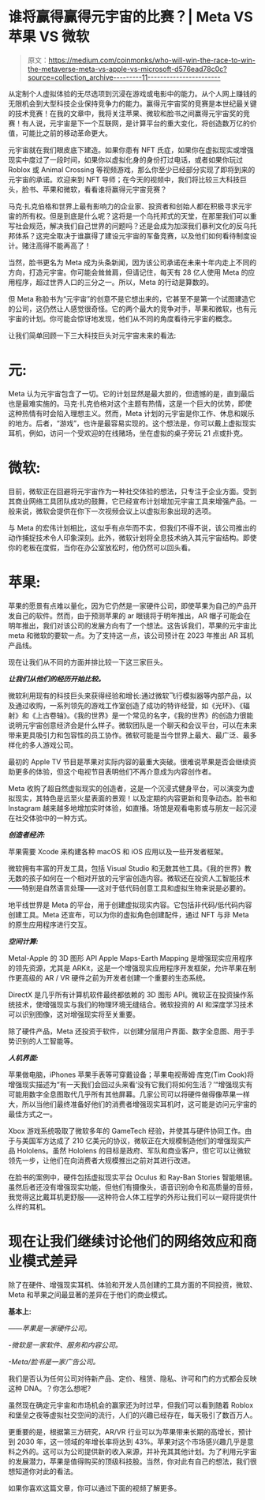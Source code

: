 # 谁将赢得赢得元宇宙的比赛？| Meta VS 苹果 VS 微软

> 原文：<https://medium.com/coinmonks/who-will-win-the-race-to-win-the-metaverse-meta-vs-apple-vs-microsoft-d576ead78c0c?source=collection_archive---------11----------------------->

从定制个人虚拟体验的无尽选项到沉浸在游戏或电影中的能力。从个人网上赚钱的无限机会到大型科技企业保持竞争力的能力。赢得元宇宙奖的竞赛是本世纪最关键的技术竞赛！在我的文章中，我将关注苹果、微软和脸书之间赢得元宇宙奖的竞赛！有人说，元宇宙是下一个互联网，是计算平台的重大变化，将创造数万亿的价值，可能比之前的移动革命更大。

元宇宙就在我们眼皮底下建造。如果你患有 NFT 氏症，如果你在虚拟现实或增强现实中度过了一段时间，如果你以虚拟化身的身份打过电话，或者如果你玩过 Roblox 或 Animal Crossing 等视频游戏，那么你至少已经部分实现了即将到来的元宇宙的承诺。欢迎来到 NFT 导师；在今天的视频中，我们将比较三大科技巨头，脸书、苹果和微软，看看谁将赢得元宇宙竞赛？

马克·扎克伯格和世界上最有影响力的企业家、投资者和创始人都在积极寻求元宇宙的所有权。但是到底是什么呢？这将是一个乌托邦式的天堂，在那里我们可以重写社会规范，解决我们自己世界的问题吗？还是会成为加深我们暴利文化的反乌托邦体系？这完全取决于谁赢得了建设元宇宙的军备竞赛，以及他们如何看待制度设计。赌注高得不能再高了！

当然，脸书更名为 Meta 成为头条新闻，因为该公司承诺在未来十年内走上不同的方向，打造元宇宙。你可能会耸耸肩，但请记住，每天有 28 亿人使用 Meta 的应用程序，超过世界人口的三分之一。所以，Meta 的行动是算数的。

但 Meta 称脸书为“元宇宙”的创意不是它想出来的，它甚至不是第一个试图建造它的公司，这仍然让人感觉很奇怪。它的两个最大的竞争对手，苹果和微软，也有元宇宙的计划。你可能会惊讶地发现，他们从不同的角度看待元宇宙的概念。

让我们简单回顾一下三大科技巨头对元宇宙未来的看法:

# **元:**

Meta 认为元宇宙包含了一切。它的计划显然是最大胆的，但遗憾的是，直到最后也是最难实施的。马克·扎克伯格对这个主题有热情，这是一个巨大的优势，即使这种热情有时会陷入理想主义。然而，Meta 计划的元宇宙是你工作、休息和娱乐的地方。后者，“游戏”，也许是最容易实现的。这个想法是，你可以戴上虚拟现实耳机，例如，访问一个受欢迎的在线赌场，坐在虚拟的桌子旁玩 21 点或扑克。

# **微软:**

目前，微软正在回避将元宇宙作为一种社交体验的想法，只专注于企业方面。受到其商业网络工具团队成功的鼓舞，它已经宣布计划增加元宇宙工具来增强产品。一般来说，微软会提供在你下一次视频会议上以虚拟形象出现的选项。

与 Meta 的宏伟计划相比，这似乎有点华而不实，但我们不得不说，该公司推出的动作捕捉技术令人印象深刻。此外，微软计划将全息技术纳入其元宇宙结构。即使你的老板在度假，当你在办公室放松时，他仍然可以回头看。

# **苹果:**

苹果的愿景有点难以量化，因为它仍然是一家硬件公司，即使苹果为自己的产品开发自己的软件。然而，由于预测苹果的 ar 眼镜将于明年推出，AR 帽子可能会在明年推出，我们对该公司的发展方向有了一个想法。这告诉我们，苹果的元宇宙比 meta 和微软的要软一点。为了支持这一点，该公司预计在 2023 年推出 AR 耳机产品线。

现在让我们从不同的方面并排比较一下这三家巨头。

***让我们从他们的经历开始比较。***

微软利用现有的科技巨头来获得经验和增长:通过微软飞行模拟器等内部产品，以及通过收购，一系列领先的游戏工作室创造了成功的特许经营，如《光环》、《辐射》和《上古卷轴》。《我的世界》是一个常见的名字，《我的世界》的创造力很能说明元宇宙创意经济会是什么样子。微软团队是一个聊天和会议平台，可以在未来带来更具吸引力和包容性的员工协作。微软可能是当今世界上最大、最广泛、最多样化的多人游戏公司。

最初的 Apple TV 节目是苹果对实际内容的最重大突破。很难说苹果是否会继续资助更多的体验，但这个电视节目表明他们不再介意成为内容创作者。

Meta 收购了超自然虚拟现实的创造者，这是一个沉浸式健身平台，可以演变为虚拟现实，其特色是远至火星表面的景观！以及定期的内容更新和竞争动态。脸书和 Instagram 越来越多地增加实时体验，如直播。场馆是观看电影或与朋友一起沉浸在社交体验中的一种方式。

***创造者经济:***

苹果需要 Xcode 来构建各种 macOS 和 iOS 应用以及一些开发者框架。

微软拥有丰富的开发工具，包括 Visual Studio 和无数其他工具。《我的世界》教无数的孩子如何在一个相对开放的元宇宙创造内容。微软还在投资人工智能技术——特别是自然语言处理——这对于低代码创意工具和虚拟生物来说是必要的。

地平线世界是 Meta 的平台，用于创建虚拟现实内容。它包括非代码/低代码内容创建工具。Meta 还宣布，可以为你的虚拟角色创建配件，通过 NFT 与非 Meta 的原生应用程序进行交互。

***空间计算:***

Metal-Apple 的 3D 图形 API Apple Maps-Earth Mapping 是增强现实应用程序的领先资源，尤其是 ARKit，这是一个增强现实应用程序开发框架，允许苹果在制作更高级的 AR / VR 硬件之前为开发者创建一个重要的生态系统。

DirectX 是几乎所有计算机软件最终都依赖的 3D 图形 API。微软正在投资操作系统技术，使增强现实与我们的物理环境无缝结合。微软投资的 AI 和深度学习技术可以识别图像，这对增强现实将至关重要。

除了硬件产品，Meta 还投资于软件，以创建分层用户界面、数字全息图、用于手势识别的人工智能等。

***人机界面:***

苹果做电脑，iPhones 苹果手表等可穿戴设备；苹果电视蒂姆·库克(Tim Cook)将增强现实描述为“有一天我们会回过头来看‘没有它我们将如何生活？’“增强现实有可能用数字全息图取代几乎所有其他屏幕。几家公司可以将硬件做得像苹果一样大，所以当他们最终准备好他们的消费者增强现实耳机时，这可能是访问元宇宙的最佳方式之一。

Xbox 游戏系统吸取了微软多年的 GameTech 经验，并使其与硬件协同工作。由于与美国军方达成了 210 亿美元的协议，微软正在大规模制造他们的增强现实产品 Hololens。虽然 Hololens 的目标是政府、军队和商业客户，但它可以让微软领先一步，让他们在向消费者大规模推出之前对其进行改进。

在脸书的案例中，硬件包括虚拟现实平台 Oculus 和 Ray-Ban Stories 智能眼镜。虽然后者还没有增强现实功能，但他们有摄像头，语音识别命令和高质量的音频，我觉得这比戴耳机更舒服——这种符合人体工程学的外形让我们可以一窥将提供什么样的耳机。

# **现在让我们继续讨论他们的网络效应和商业模式差异**

除了在硬件、增强现实耳机、体验和开发人员创建的工具方面的不同投资，微软、Meta 和苹果之间最显著的差异在于他们的商业模式。

**基本上:**

*——苹果是一家硬件公司。*

*-微软是一家软件、服务和内容公司。*

*-Meta/脸书是一家广告公司。*

我们是否认为任何公司对待新产品、定价、租赁、隐私、许可和门的方式都会反映这种 DNA。？你怎么想呢?

虽然现在确定元宇宙和市场机会的赢家还为时过早，但我们可以看到随着 Roblox 和堡垒之夜等虚拟社交空间的流行，人们的兴趣已经存在，每天吸引了数百万人。

更重要的是，根据第三方研究，AR/VR 行业可以为苹果带来长期的高增长，预计到 2030 年，这一领域的年增长率将达到 43%。苹果对这个市场感兴趣几乎是意料之外的。这可以为公司提供新的收入来源，并补充其其他计划。为了利用元宇宙的发展潜力，苹果是值得购买的顶级科技股。当然，你对此有自己的想法，我们很想知道你对此的看法。

如果你喜欢这篇文章，你可以通过下面的视频了解更多。